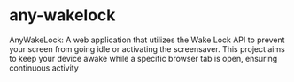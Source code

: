 # any-wakelock
AnyWakeLock: A web application that utilizes the Wake Lock API to prevent your screen from going idle or activating the screensaver. This project aims to keep your device awake while a specific browser tab is open, ensuring continuous activity
